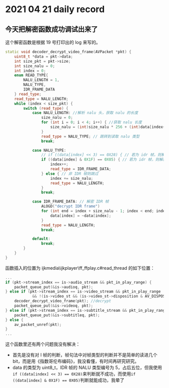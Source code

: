 # 2021 04 21 daily record

## 今天把解密函数成功调试出来了

这个解密函数是根据 19 号打印出的 log 来写的。

```c++
static void decoder_decrypt_video_frame(AVPacket *pkt) {
    uint8_t *data = pkt->data;
    int size_pkt = pkt->size;
    int size_nalu = 0;
    int index = 0;
    enum READ_TYPE{
        NALU_LENGTH = 1, 
        NALU_TYPE,
        IDR_FRAME_DATA
    } read_type;
    read_type = NALU_LENGTH;
    while (index < size_pkt) {
        switch (read_type) {
            case NALU_LENGTH: //解析 nalu 头，获取 nalu 的长度
                size_nalu = 0;
                for (int i = 0; i < 4; i++) { //获取 nalu 长度
                    size_nalu = (int)size_nalu * 256 + (int)data[index++];
                }
                read_type = NALU_TYPE; // 跳转到读取 nalu 类型
                break;

            case NALU_TYPE:
                // if ((data[index] << 3) == 0X28) { // 若为 idr 帧，则解密 // 这里有问题
                if ((data[index] & 0X1F) == 0X05) { // 若为 idr 帧，则解密
                    index++;
                    read_type = IDR_FRAME_DATA;
                } else { // 非 IDR 帧则跳过
                    index += size_nalu;
                    read_type = NALU_LENGTH;
                }
                break;

            case IDR_FRAME_DATA: // 解密 IDR 帧
                ALOGD("decrypt IDR frame")
                for (int end = index + size_nalu - 1; index < end; index++) {
                    data[index] = ~data[index];
                }
                read_type = NALU_LENGTH;
                break;

            default:
                break;
        }
    }
}
```

函数插入的位置为 ijkmedia\ijkplayer\ff_ffplay.c#read_thread 的如下位置：

```c++
...
if (pkt->stream_index == is->audio_stream && pkt_in_play_range) {
    packet_queue_put(&is->audioq, pkt);
} else if (pkt->stream_index == is->video_stream && pkt_in_play_range
            && !(is->video_st && (is->video_st->disposition & AV_DISPOSITION_ATTACHED_PIC))) {
    decoder_decrypt_video_frame(pkt); //decrypt
    packet_queue_put(&is->videoq, pkt);
} else if (pkt->stream_index == is->subtitle_stream && pkt_in_play_range) {
    packet_queue_put(&is->subtitleq, pkt);
} else {
    av_packet_unref(pkt);
}
...
```

这个函数里还有两个问题我没有解决：

- 首先是没有对 I 帧的判断，帧句法中对帧类型的判断并不是简单的读进几个 bit，而是用《指数哥伦布编码》，我没看懂，有时间再研究研究。
- data 的类型为 uint8_t，IDR 帧的 NALU 类型编号为 5，占后五位，但我使用`if ((data[index] << 3) == 0X28)`来判断就不成功，而使用`if ((data[index] & 0X1F) == 0X05)`判断就能成功，我晕了
